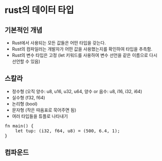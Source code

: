 # rust의 데이터 타입
## 기본적인 개념
* Rust에서 사용되는 모든 값들은 어떤 타입을 갖는다.
* Rust의 컴파일러는 개발자가 어떤 값을 사용했는지를 확인하여 타입을 추측함.
* Rust의 변수 타입은 고정 (let 키워드를 사용하여 변수 선언을 같은 이름으로 다시 선언할 수 있음)
## 스칼라
* 정수형 (오직 양수: u8, u16, u32, u64, 양수 or 음수: u8, i16, i32, i64)
* 실수형 (f32, f64)
* 논리형 (bool)
* 문자형 (작은 따옴표로 묵어주면 됨)
* 여러 타입들을 튜플로 나타내기
<pre>
fn main() {
    let tup: (i32, f64, u8) = (500, 6.4, 1);
}
</pre>
## 컴파운드